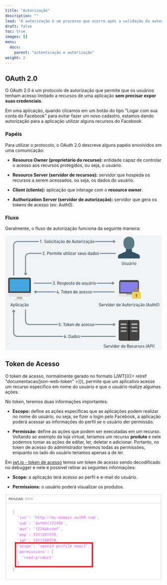 ```yaml
---
title: "Autorização"
description: ""
lead: "A autorização é um processo que ocorre após a validação da autenticação. Ela irá dizer quais são os privilégios concedidos a um determinado usuário ao utilizar a aplicação. Um exemplo disso é uma loja virtual no qual podemos ter dois tipos de usuários, o administrador que tem a autorização de editar, excluir, adicionar um produto e temos o cliente que tem apenas a permissão de visualizar os produtos."
draft: false
toc: true
images: []
menu:
  docs:
    parent: "autenticação e autorização"
weight: 2
---
```


## OAuth 2.0

O OAuth 2.0 é um protocolo de autorização que permite que os usuários tenham acesso limitado a recursos de uma aplicação **sem precisar expor suas credenciais**.

Em uma aplicação, quando clicamos em um botão do tipo "Logar com sua conta do Facebook" para evitar fazer um novo cadastro, estamos dando autorização para a aplicação utilizar alguns recursos do Facebook.

### Papéis

Para utilizar o protocolo, o OAuth 2.0 descreve alguns papéis envolvidos em uma comunicação:

- **Resource Owner (proprietário do recurso):** entidade capaz de controlar o acesso aos recursos protegidos, ou seja, o usuário.

- **Resource Server (servidor de recursos):** servidor que hospeda os recursos a serem acessados, ou seja, os dados do usuário.

- **Client (cliente):** aplicação que interage com o **resource owner**.

- **Authorization Server (servidor de autorização):** servidor que gera os tokens de acesso (ex: Auth0).

### Fluxo

Geralmente, o fluxo de autorização funciona da seguinte maneira:

![Image](oauth.png "Fluxo de Autorização")

## Token de Acesso

O token de acesso, normalmente gerado no formato [JWT]({{< relref "documentacao/json-web-token" >}}), permite que um aplicativo acesse um recurso específico em nome do usuário e que o usuário realize algumas ações.

No token, teremos duas informações importantes:

- **Escopo:** define as ações específicas que as aplicações podem realizar no nome do usuário, ou seja, se fizer o login pelo Facebook, a aplicação poderá acessar as informações do perfil se o usuário der permissão.

- **Permissão:** define as ações que podem ser executadas em um recurso. Voltando ao exemplo da loja virtual, teriamos um recurso **produto** e nele podemos tomar as ações de editar, ler, deletar e adicionar. Portanto, no token de acesso do administrador teremos todas as permissões, enquanto no lado do usuário teriamos apenas a de ler.

Em [jwt.io - token de acesso](https://jwt.io/#debugger-io?token=eyJhbGciOiJIUzI1NiIsInR5cCI6IkpXVCJ9.eyJpc3MiOiJodHRwOi8vbXktZG9tYWluLmF1dGgwLmNvbSIsInN1YiI6ImF1dGgwfDEyMzQ1NiIsImF1ZCI6IjEyMzRhYmNkZWYiLCJleHAiOjEzMTEyODE5NzAsImlhdCI6MTMxMTI4MDk3MCwic2NvcGUiOiJvcGVuaWQgcHJvZmlsZSBlbWFpbCIsInBlcm1pc3Npb25zIjpbInJlYWQ6cHJvZHVjdCJdfQ.nyFWF8hPPkJpQoZfim0z73bPJ2119kXH723UEofbDPw) temos um token de acesso sendo decodificado no debugger e nele é possível retirar as seguintes informações:

- **Scope:** a aplicação terá acesso ao perfil e e-mail do usuário.

- **Permissions:** o usuário poderá visualizar os produtos.

![Image](access-token-decoded.png "Token de acesso decodificado")
